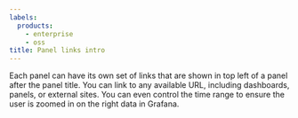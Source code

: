 ```yaml
---
labels:
  products:
    - enterprise
    - oss
title: Panel links intro
---
```


Each panel can have its own set of links that are shown in top left of a panel after the panel title. You can link to any available URL, including dashboards, panels, or external sites. You can even control the time range to ensure the user is zoomed in on the right data in Grafana.

